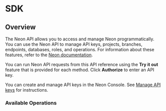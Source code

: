 # SDK

## Overview

The Neon API allows you to access and manage Neon programmatically. You can use the Neon API to manage API keys, projects, branches, endpoints, databases, roles, and operations. For information about these features, refer to the [Neon documentation](https://neon.tech/docs/manage/overview/).

You can run Neon API requests from this API reference using the **Try it out** feature that is provided for each method. Click **Authorize** to enter an API key.

You can create and manage API keys in the Neon Console. See [Manage API keys](https://neon.tech/docs/manage/api-keys/) for instructions.

### Available Operations

